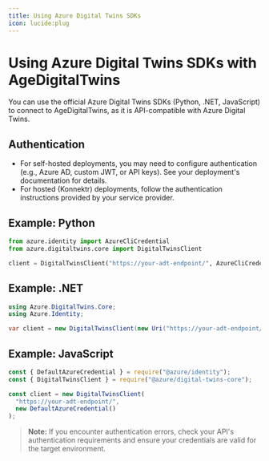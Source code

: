 ```yaml
---
title: Using Azure Digital Twins SDKs
icon: lucide:plug
---
```


# Using Azure Digital Twins SDKs with AgeDigitalTwins

You can use the official Azure Digital Twins SDKs (Python, .NET, JavaScript) to connect to AgeDigitalTwins, as it is API-compatible with Azure Digital Twins.

## Authentication

- For self-hosted deployments, you may need to configure authentication (e.g., Azure AD, custom JWT, or API keys). See your deployment's documentation for details.
- For hosted (Konnektr) deployments, follow the authentication instructions provided by your service provider.

## Example: Python

```python
from azure.identity import AzureCliCredential
from azure.digitaltwins.core import DigitalTwinsClient

client = DigitalTwinsClient("https://your-adt-endpoint/", AzureCliCredential())
```

## Example: .NET

```csharp
using Azure.DigitalTwins.Core;
using Azure.Identity;

var client = new DigitalTwinsClient(new Uri("https://your-adt-endpoint/"), new DefaultAzureCredential());
```

## Example: JavaScript

```js
const { DefaultAzureCredential } = require("@azure/identity");
const { DigitalTwinsClient } = require("@azure/digital-twins-core");

const client = new DigitalTwinsClient(
  "https://your-adt-endpoint/",
  new DefaultAzureCredential()
);
```

> **Note:** If you encounter authentication errors, check your API's authentication requirements and ensure your credentials are valid for the target environment.
